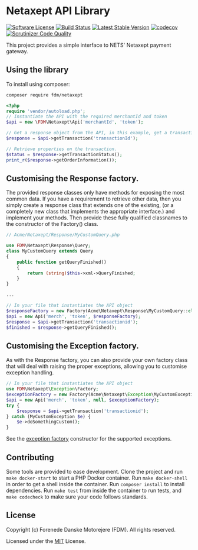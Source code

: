 # Netaxept API Library

[![Software License](https://img.shields.io/badge/license-MIT-brightgreen.svg)](LICENSE)
[![Build Status](https://api.travis-ci.com/fdmweb/FDM-netaxept.png?branch=master)](https://travis-ci.org/fdmweb/FDM-netaxept)
[![Latest Stable Version](https://poser.pugx.org/fdm/netaxept/version.png)](https://packagist.org/packages/fdm/netaxept)
[![codecov](https://codecov.io/gh/fdmweb/FDM-netaxept/branch/master/graph/badge.svg)](https://codecov.io/gh/fdmweb/FDM-netaxept)
[![Scrutinizer Code Quality](https://scrutinizer-ci.com/g/fdmweb/FDM-netaxept/badges/quality-score.png?b=master)](https://scrutinizer-ci.com/g/fdmweb/FDM-netaxept/?branch=master)

This project provides a simple interface to NETS' Netaxept payment gateway.

## Using the library

To install using composer:

```bash
composer require fdm/netaxept
```

```php
<?php
require 'vendor/autoload.php';
// Instantiate the API with the required merchantId and token
$api = new \FDM\Netaxept\Api('merchantId', 'token');

// Get a response object from the API, in this example, get a transaction.
$response = $api->getTransaction('transactionId');

// Retrieve properties on the transaction.
$status = $response->getTransactionStatus();
print_r($response->getOrderInformation());
```

## Customising the Response factory.

The provided response classes only have methods for exposing the most common data. If
you have a requirement to retrieve other data, then you simply create a response class
that extends one of the existing, (or a completely new class that implements the
appropriate interface.) and implement your methods. Then provide these fully qualified
classnames to the constructor of the Factory() class.
```php
// Acme/Netaxept/Response/MyCustomQuery.php

use FDM\Netaxept\Response\Query;
class MyCustomQuery extends Query
{
    public function getQueryFinished()
    {
        return (string)$this->xml->QueryFinished;
    }
}

...

// In your file that instantiates the API object
$responseFactory = new Factory(Acme\Netaxept\Response\MyCustomQuery::class);
$api = new Api('merch', 'token', $responseFactory);
$response = $api->getTransaction('transactionid');
$finished = $response->getQueryFinished(); 
```

## Customising the Exception factory.

As with the Response factory, you can also provide your own factory class that will deal with
raising the proper exceptions, allowing you to customise exception handling.
```php
// In your file that instantiates the API object
use FDM\Netaxept\Exception\Factory;
$exceptionFactory = new Factory(Acme\Netaxept\Exception\MyCustomException::class ... [etc]);
$api = new Api('merch', 'token', null, $exceptionFactory);
try {
    $response = $api->getTransaction('transactionid');
} catch (MyCustomException $e) {
    $e->doSomethingCustom();
} 
```
See the [exception factory](src/Netaxept/Exception/Factory.php) constructor for the supported exceptions.

## Contributing

Some tools are provided to ease development. Clone the project and run
`make docker-start` to start a PHP Docker container. Run `make docker-shell` in order
to get a shell inside the container. Run `composer install` to install dependencies.
Run `make test` from inside the container to run tests, and `make codecheck` to make
sure your code follows standards.

## License

Copyright (c) Forenede Danske Motorejere (FDM). All rights reserved.

Licensed under the [MIT](LICENSE) License.  